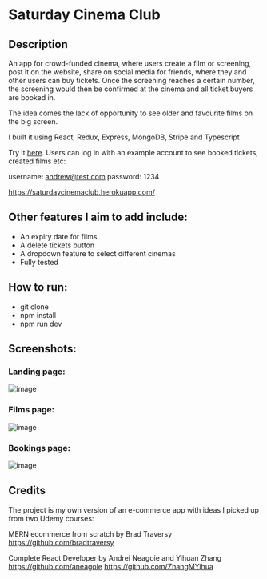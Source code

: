 # Saturday Cinema Club #

## Description ## 

An app for crowd-funded cinema, where users create a film or screening, post it on the website, share on social media for friends, where they and other users can buy tickets. Once the screening reaches a certain number, the screening would then be confirmed at the cinema and all ticket buyers are booked in.          

The idea comes the lack of opportunity to see older and favourite films on the big screen.      

I built it using React, Redux, Express, MongoDB, Stripe and Typescript 

Try it [here](https://saturdaycinemaclub.herokuapp.com/). Users can log in with an example account to see booked tickets, created films etc:

username: andrew@test.com 
password: 1234 

https://saturdaycinemaclub.herokuapp.com/

## Other features I aim to add include: ##

* An expiry date for films
* A delete tickets button
* A dropdown feature to select different cinemas
* Fully tested

## How to run: ##

* git clone
* npm install
* npm run dev

## Screenshots: ##

### Landing page: ###

![image](https://user-images.githubusercontent.com/22149360/212730098-67a80bc9-cd81-4a45-b113-c4e2aeb7573b.png)

### Films page: ###

![image](https://user-images.githubusercontent.com/22149360/212730259-a9eb0b8e-d177-41aa-a99c-d4e327892705.png)

### Bookings page: ###

![image](https://user-images.githubusercontent.com/22149360/212730328-e2c8da38-3b9d-4788-b8f7-4b9b03597e09.png)

## Credits ##

The project is my own version of an e-commerce app with ideas I picked up from two Udemy courses:

MERN ecommerce from scratch by Brad Traversy 
https://github.com/bradtraversy

Complete React Developer by Andrei Neagoie and Yihuan Zhang
https://github.com/aneagoie
https://github.com/ZhangMYihua








